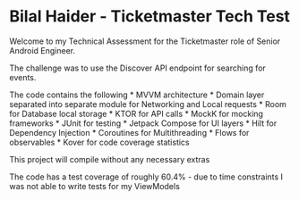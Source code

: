 # Bilal Haider - Ticketmaster Tech Test

Welcome to my Technical Assessment for the Ticketmaster role of Senior Android Engineer.

The challenge was to use the Discover API endpoint for searching for events.

The code contains the following
    * MVVM architecture
    * Domain layer separated into separate module for Networking and Local requests
    * Room for Database local storage
    * KTOR for API calls
    * MockK for mocking frameworks
    * JUnit for testing
    * Jetpack Compose for UI layers
    * Hilt for Dependency Injection
    * Coroutines for Multithreading
    * Flows for observables
    * Kover for code coverage statistics

This project will compile without any necessary extras

The code has a test coverage of roughly 60.4% - due to time constraints I was not able to write tests for my ViewModels
